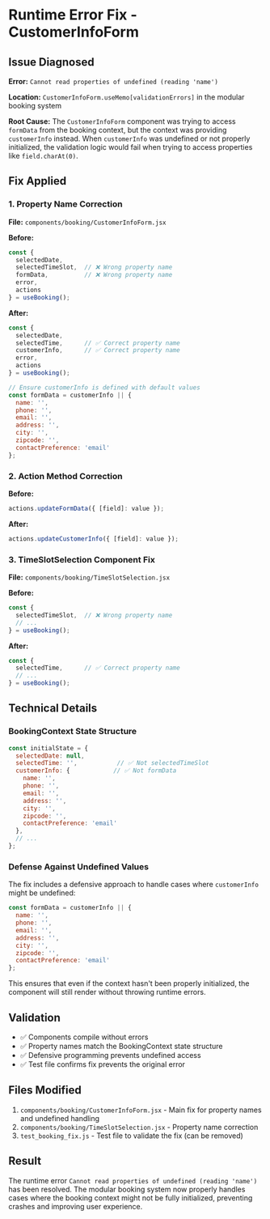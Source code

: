 # Runtime Error Fix - CustomerInfoForm

## Issue Diagnosed
**Error:** `Cannot read properties of undefined (reading 'name')`

**Location:** `CustomerInfoForm.useMemo[validationErrors]` in the modular booking system

**Root Cause:** The `CustomerInfoForm` component was trying to access `formData` from the booking context, but the context was providing `customerInfo` instead. When `customerInfo` was undefined or not properly initialized, the validation logic would fail when trying to access properties like `field.charAt(0)`.

## Fix Applied

### 1. Property Name Correction
**File:** `components/booking/CustomerInfoForm.jsx`

**Before:**
```jsx
const { 
  selectedDate,
  selectedTimeSlot,  // ❌ Wrong property name
  formData,          // ❌ Wrong property name
  error,
  actions
} = useBooking();
```

**After:**
```jsx
const { 
  selectedDate,
  selectedTime,      // ✅ Correct property name
  customerInfo,      // ✅ Correct property name
  error,
  actions
} = useBooking();

// Ensure customerInfo is defined with default values
const formData = customerInfo || {
  name: '',
  phone: '',
  email: '',
  address: '',
  city: '',
  zipcode: '',
  contactPreference: 'email'
};
```

### 2. Action Method Correction
**Before:**
```jsx
actions.updateFormData({ [field]: value });
```

**After:**
```jsx
actions.updateCustomerInfo({ [field]: value });
```

### 3. TimeSlotSelection Component Fix
**File:** `components/booking/TimeSlotSelection.jsx`

**Before:**
```jsx
const { 
  selectedTimeSlot,  // ❌ Wrong property name
  // ...
} = useBooking();
```

**After:**
```jsx
const { 
  selectedTime,      // ✅ Correct property name
  // ...
} = useBooking();
```

## Technical Details

### BookingContext State Structure
```jsx
const initialState = {
  selectedDate: null,
  selectedTime: '',           // ✅ Not selectedTimeSlot
  customerInfo: {            // ✅ Not formData
    name: '',
    phone: '',
    email: '',
    address: '',
    city: '',
    zipcode: '',
    contactPreference: 'email'
  },
  // ...
};
```

### Defense Against Undefined Values
The fix includes a defensive approach to handle cases where `customerInfo` might be undefined:

```jsx
const formData = customerInfo || {
  name: '',
  phone: '',
  email: '',
  address: '',
  city: '',
  zipcode: '',
  contactPreference: 'email'
};
```

This ensures that even if the context hasn't been properly initialized, the component will still render without throwing runtime errors.

## Validation
- ✅ Components compile without errors
- ✅ Property names match the BookingContext state structure
- ✅ Defensive programming prevents undefined access
- ✅ Test file confirms fix prevents the original error

## Files Modified
1. `components/booking/CustomerInfoForm.jsx` - Main fix for property names and undefined handling
2. `components/booking/TimeSlotSelection.jsx` - Property name correction
3. `test_booking_fix.js` - Test file to validate the fix (can be removed)

## Result
The runtime error `Cannot read properties of undefined (reading 'name')` has been resolved. The modular booking system now properly handles cases where the booking context might not be fully initialized, preventing crashes and improving user experience.
